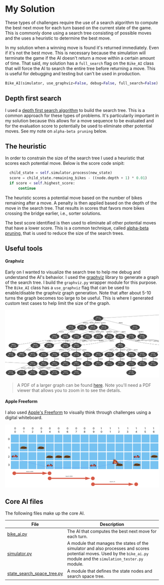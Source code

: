 # My Solution

These types of challenges require the use of a search algorithm to compute the best next move for each turn based on the current state of the game. This is commonly done using a search tree consisting of possible moves and the uses a heuristic to determine the best move.  

In my solution when a winning move is found it's returned immediately. Even if it's not the best move. This is necessary because the simulation will terminate the game if the AI doesn't return a move within a certain amount of time. That said, my solution has a `full_search` flag on the `Bike_AI` class that will force the AI to search the entire tree before returning a move. This is useful for debugging and testing but can't be used in production.

```python
Bike_AI(simulator, use_graphviz=False, debug=False, full_search=False)
```

## Depth first search

I used a [depth first search algorithm](https://en.wikipedia.org/wiki/Depth-first_search) to build the search tree.  This is a common approach for these types of problems.  It's particularily important in my solution because this allows for a move sequence to be evaluated and for the evaluation score to potentially be used to eliminate other potential moves.
See my note on `alpha-beta pruning` below.

## The heuristic

In order to constrain the size of the search tree I used a heuristic that scores each potential move.  Below is the score code snipit:

```python
  child_state = self.simulator.process(new_state)
  score = child_state.remaining_bikes - ((node.depth + 1) * 0.01)
  if score < self.highest_score:
      continue
```

The heuristic scores a potential move based on the number of bikes remaining after a move. A penalty is then applied based on the depth of the move in the search tree. That results in scores that favors more bikes crossing the bridge earlier, i.e., sorter solutions.

The best score identified is then used to eliminate all other potential moves that have a lower score.  This is a common technique, called [alpha-beta pruning](https://en.wikipedia.org/wiki/Alpha%E2%80%93beta_pruning), that is used to reduce the size of the search trees.

## Useful tools
#### Graphviz
Early on I wanted to visualize the search tree to help me debug and understand the AI's behavior.  I used the [graphviz](https://graphviz.org/) library to generate a graph of the search tree. I build the `graphviz.py` wrapper module for this purpose.  The `Bike_AI` class has a `use_graphviz` flag that can be used to enable/disable the graphviz graph generation. Note that after about 5-10 turns the graph becomes too large to be useful.  This is where I generated custom test cases to help limit the size of the graph.

![Graphviz graph of the search tree](./search-tree.png)

> A PDF of a larger graph can be found [here](./search-tree.pdf). Note you'll need a PDF viewer that allows you to zoom in to see the details.

#### Apple Freeform
I also used [Apple's Freeform](https://apps.apple.com/us/app/freeform/id6443742539) to visually think through challenges using a digital whiteboard.

![Apple Freeform visualization of moves](./apple-freeform.png)

## Core AI files
The following files make up the core AI.

| File | Description |
| --- | --- |
| [bike_ai.py](bike_ai.py) | The AI that computes the best next move for each turn. |
| [simulator.py](simulator.py) | A module that manages the states of the simulator and also processes and scores potential moves.  Used by the `bike_ai.py` module and the `simulation_tester.py` module. |
| [state_search_space_tree.py](state_search_space_tree.py) | A module that defines the state nodes and search space tree. |

